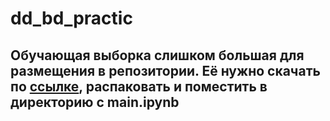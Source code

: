 # dd_bd_practic

## Обучающая выборка слишком большая для размещения в репозитории. Её нужно скачать по [ссылке](https://drive.google.com/file/d/1wBk51HINdpBRXVQNiWCabp4mrWs67kJE/view?usp=sharing), распаковать и поместить в директорию с main.ipynb
